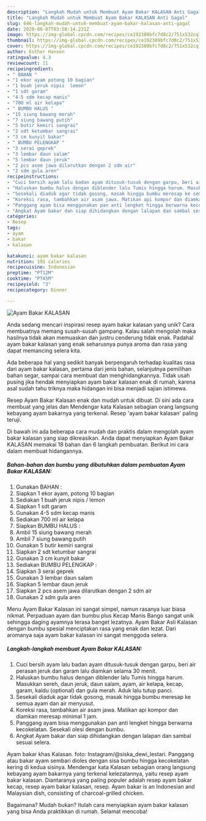 ```yaml
---
description: "Langkah Mudah untuk Membuat Ayam Bakar KALASAN Anti Gagal"
title: "Langkah Mudah untuk Membuat Ayam Bakar KALASAN Anti Gagal"
slug: 646-langkah-mudah-untuk-membuat-ayam-bakar-kalasan-anti-gagal
date: 2020-06-07T03:58:14.231Z
image: https://img-global.cpcdn.com/recipes/ce192389bfc7d8c2/751x532cq70/ayam-bakar-kalasan-foto-resep-utama.jpg
thumbnail: https://img-global.cpcdn.com/recipes/ce192389bfc7d8c2/751x532cq70/ayam-bakar-kalasan-foto-resep-utama.jpg
cover: https://img-global.cpcdn.com/recipes/ce192389bfc7d8c2/751x532cq70/ayam-bakar-kalasan-foto-resep-utama.jpg
author: Esther Hanson
ratingvalue: 4.3
reviewcount: 11
recipeingredient:
- " BAHAN "
- "1 ekor ayam potong 10 bagian"
- "1 buah jeruk nipis  lemon"
- "1 sdt garam"
- "4-5 sdm kecap manis"
- "700 ml air kelapa"
- " BUMBU HALUS "
- "15 siung bawang merah"
- "7 siung bawang putih"
- "5 butir kemiri sangrai"
- "2 sdt ketumbar sangrai"
- "3 cm kunyit bakar"
- " BUMBU PELENGKAP "
- "3 serai geprek"
- "3 lembar daun salam"
- "5 lembar daun jeruk"
- "2 pcs asem jawa dilarutkan dengan 2 sdm air"
- "2 sdm gula aren"
recipeinstructions:
- "Cuci bersih ayam lalu badan ayam ditusuk-tusuk dengan garpu, beri air perasan jeruk dan garam lalu diamkan selama 30 menit."
- "Haluskan bumbu halus dengan diblender lalu Tumis hingga harum. Masukkan sereh, daun jeruk, daun salam, ayam, air kelapa, kecap, garam, kaldu (optional) dan gula merah. Aduk lalu tutup panci."
- "Sesekali diaduk agar tidak gosong, masak hingga bumbu meresap ke semua ayam dan air menyusut."
- "Koreksi rasa, tambahkan air asam jawa. Matikan api kompor dan diamkan meresap minimal 1 jam."
- "Panggang ayam bisa menggunakan pan anti lengket hingga berwarna kecokelatan. Sesekali olesi dengan bumbu."
- "Angkat Ayam bakar dan siap dihidangkan dengan lalapan dan sambal sesuai selera."
categories:
- Resep
tags:
- ayam
- bakar
- kalasan

katakunci: ayam bakar kalasan 
nutrition: 191 calories
recipecuisine: Indonesian
preptime: "PT12M"
cooktime: "PT45M"
recipeyield: "3"
recipecategory: Dinner

---
```



![Ayam Bakar KALASAN](https://img-global.cpcdn.com/recipes/ce192389bfc7d8c2/751x532cq70/ayam-bakar-kalasan-foto-resep-utama.jpg)

Anda sedang mencari inspirasi resep ayam bakar kalasan yang unik? Cara membuatnya memang susah-susah gampang. Kalau salah mengolah maka hasilnya tidak akan memuaskan dan justru cenderung tidak enak. Padahal ayam bakar kalasan yang enak seharusnya punya aroma dan rasa yang dapat memancing selera kita.

Ada beberapa hal yang sedikit banyak berpengaruh terhadap kualitas rasa dari ayam bakar kalasan, pertama dari jenis bahan, selanjutnya pemilihan bahan segar, sampai cara membuat dan menghidangkannya. Tidak usah pusing jika hendak menyiapkan ayam bakar kalasan enak di rumah, karena asal sudah tahu triknya maka hidangan ini bisa menjadi sajian istimewa.

Resep Ayam Bakar Kalasan enak dan mudah untuk dibuat. Di sini ada cara membuat yang jelas dan Mendengar kata Kalasan sebagian orang langsung kebayang ayam bakarnya yang terkenal. Resep &#39;ayam bakar kalasan&#39; paling teruji.


Di bawah ini ada beberapa cara mudah dan praktis dalam mengolah ayam bakar kalasan yang siap dikreasikan. Anda dapat menyiapkan Ayam Bakar KALASAN memakai 18 bahan dan 6 langkah pembuatan. Berikut ini cara dalam membuat hidangannya.

<!--inarticleads1-->

##### Bahan-bahan dan bumbu yang dibutuhkan dalam pembuatan Ayam Bakar KALASAN:

1. Gunakan  BAHAN :
1. Siapkan 1 ekor ayam, potong 10 bagian
1. Sediakan 1 buah jeruk nipis / lemon
1. Siapkan 1 sdt garam
1. Gunakan 4-5 sdm kecap manis
1. Sediakan 700 ml air kelapa
1. Siapkan  BUMBU HALUS :
1. Ambil 15 siung bawang merah
1. Ambil 7 siung bawang putih
1. Gunakan 5 butir kemiri sangrai
1. Siapkan 2 sdt ketumbar sangrai
1. Gunakan 3 cm kunyit bakar
1. Sediakan  BUMBU PELENGKAP :
1. Siapkan 3 serai geprek
1. Gunakan 3 lembar daun salam
1. Siapkan 5 lembar daun jeruk
1. Siapkan 2 pcs asem jawa dilarutkan dengan 2 sdm air
1. Gunakan 2 sdm gula aren


Menu Ayam Bakar Kalasan ini sangat simpel, namun rasanya luar biasa nikmat. Perpaduan ayam dan bumbu plus Kecap Manis Bango sangat unik sehingga daging ayamnya terasa banget lezatnya. Ayam Bakar Asli Kalasan dengan bumbu spesial menciptakan rasa yang enak dan lezat. Dari aromanya saja ayam bakar kalasan ini sangat menggoda selera. 

<!--inarticleads2-->

##### Langkah-langkah membuat Ayam Bakar KALASAN:

1. Cuci bersih ayam lalu badan ayam ditusuk-tusuk dengan garpu, beri air perasan jeruk dan garam lalu diamkan selama 30 menit.
1. Haluskan bumbu halus dengan diblender lalu Tumis hingga harum. Masukkan sereh, daun jeruk, daun salam, ayam, air kelapa, kecap, garam, kaldu (optional) dan gula merah. Aduk lalu tutup panci.
1. Sesekali diaduk agar tidak gosong, masak hingga bumbu meresap ke semua ayam dan air menyusut.
1. Koreksi rasa, tambahkan air asam jawa. Matikan api kompor dan diamkan meresap minimal 1 jam.
1. Panggang ayam bisa menggunakan pan anti lengket hingga berwarna kecokelatan. Sesekali olesi dengan bumbu.
1. Angkat Ayam bakar dan siap dihidangkan dengan lalapan dan sambal sesuai selera.


Ayam bakar khas Kalasan. foto: Instagram/@siska_dewi_lestari. Panggang atau bakar ayam sembari dioles dengan sisa bumbu hingga kecokelatan kering di kedua sisinya. Mendengar kata Kalasan sebagian orang langsung kebayang ayam bakarnya yang terkenal kelezatannya, yaitu resep ayam bakar kalasan. Diantaranya yang paling populer adalah resep ayam bakar kecap, resep ayam bakar kalasan, resep. Ayam bakar is an Indonesian and Malaysian dish, consisting of charcoal-grilled chicken. 

Bagaimana? Mudah bukan? Itulah cara menyiapkan ayam bakar kalasan yang bisa Anda praktikkan di rumah. Selamat mencoba!
